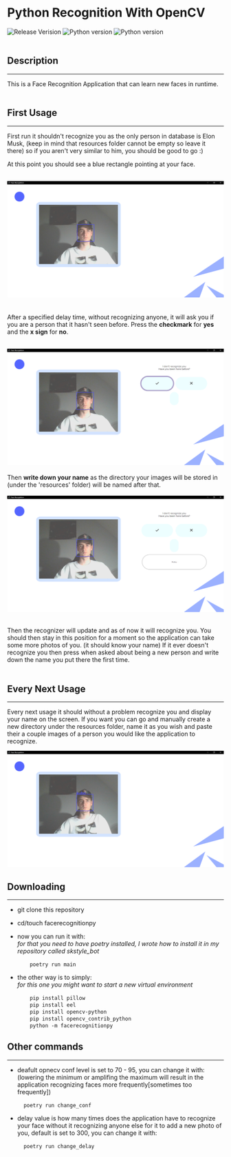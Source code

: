 # Python Recognition With OpenCV

![Release Verision](https://img.shields.io/badge/version-2.0.1-blue)
![Python version](https://img.shields.io/badge/python-3.8-blueviolet)
![Python version](https://img.shields.io/badge/python-3.9-orange)<br/><br/>

## Description

---

This is a Face Recognition Application that can learn new faces in runtime.<br/><br/>
## First Usage

---

First run it shouldn't recognize you as the only person in database is Elon Musk, (keep in mind that resources folder cannot be empty so leave it there) so if you aren't very similar to him, you should be good to go :)

At this point you should see a blue rectangle pointing at your face.
<br/><br/>

![](git_images/app_before3.png)  
<br/><br/>
After a specified delay time, without recognizing anyone, it will ask you if you are a person that it hasn't seen before. Press the **checkmark** for **yes** and the **x sign** for **no**.
<br/><br/>

![](git_images/app_first_step.png)
<br/><br/>
Then **write down your name** as the directory your images will be stored in (under the 'resources' folder) will be named after that.
<br/><br/>
![](git_images/app_second_step.png)
<br/><br/>

Then the recognizer will update and as of now it will recognize you. You should then stay in this position for a moment so the application can take some more photos of you. (it should know your name) If it ever doesn't recognize you then press when asked about being a new person and write down the name you put there the first time.
<br/><br/>

## Every Next Usage

---

Every next usage it should without a problem recognize you and display your name on the screen. If you want you can go and manually create a new directory under the resources folder, name it as you wish and paste their a couple images of a person you would like the application to recognize.

![](git_images/app_after.png)

## Downloading

---

- git clone this repository
- cd/touch facerecognitionpy
- now you can run it with:  
  _for that you need to have poetry installed, I wrote how to install it in my repository called skstyle_bot_  

          poetry run main

- the other way is to simply:  
  _for this one you might want to start a new virtual environment_

          pip install pillow
          pip install eel
          pip install opencv-python
          pip install opencv_contrib_python
          python -m facerecognitionpy

## Other commands

---

- deafult opnecv conf level is set to 70 - 95, you can change it with: (lowering the minimum or amplifing the maximum will result in the application recognizing faces more frequently[sometimes too frequently])

        poetry run change_conf

- delay value is how many times does the application have to recognize your face without it recognizing anyone else for it to add a new photo of you, default is set to 300, you can change it with:

        poetry run change_delay
